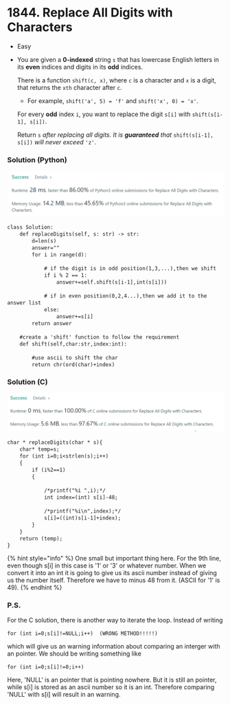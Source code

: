 # 1844. Replace All Digits with Characters

* Easy
*   You are given a **0-indexed** string `s` that has lowercase English letters in its **even** indices and digits in its **odd** indices.

    There is a function `shift(c, x)`, where `c` is a character and `x` is a digit, that returns the `xth` character after `c`.

    * For example, `shift('a', 5) = 'f'` and `shift('x', 0) = 'x'`.

    For every **odd** index `i`, you want to replace the digit `s[i]` with `shift(s[i-1], s[i])`.

    Return `s` _after replacing all digits. It is **guaranteed** that_ `shift(s[i-1], s[i])` _will never exceed_ `'z'`.

### Solution (Python)

![](<.gitbook/assets/image (6).png>)

```
class Solution:
    def replaceDigits(self, s: str) -> str:
        d=len(s)
        answer=""
        for i in range(d):
            
            # if the digit is in odd position(1,3,...),then we shift
            if i % 2 == 1:
                answer+=self.shift(s[i-1],int(s[i]))
                
            # if in even position(0,2,4...),then we add it to the answer list
            else:
                answer+=s[i]
        return answer
    
    #create a 'shift' function to follow the requirement
    def shift(self,char:str,index:int):
        
        #use ascii to shift the char
        return chr(ord(char)+index)
```



### Solution (C)

![](<.gitbook/assets/image (5).png>)

```
char * replaceDigits(char * s){
    char* temp=s;
    for (int i=0;i<strlen(s);i++)
    {
        if (i%2==1)
        {   
            
            /*printf("%i ",i);*/
            int index=(int) s[i]-48;
            
            /*printf("%i\n",index);*/
            s[i]=((int)s[i-1]+index);
        }
    }
    return (temp);
}
```

{% hint style="info" %}
One small but important thing here. For the 9th line, even though s\[i] in this case is '1' or '3' or whatever number. When we convert it into an int it is going to give us its ascii number instead of giving us the number itself. Therefore we have to minus 48 from it. (ASCII for '1' is 49).
{% endhint %}

### P.S.

For the C solution, there is another way to iterate the loop. Instead of writing

```
for (int i=0;s[i]!=NULL;i++)  (WRONG METHOD!!!!!)
```

which will give us an warning information about comparing an interger with an pointer. We should be writing something like

```
for (int i=0;s[i]!=0;i++)
```

Here, 'NULL' is an pointer that is pointing nowhere. But it is still an pointer, while s\[i] is stored as an ascii number so it is an int. Therefore comparing 'NULL' with s\[i] will result in an warning.&#x20;
